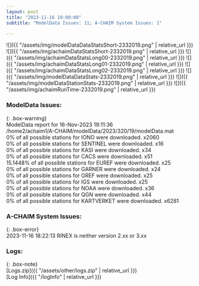 ```yaml
---
layout: post
title: "2023-11-16 19:00:00"
subtitle: "ModelData Issues: 11; A-CHAIM System Issues: 1"

---
```


![]({{ "/assets/img/modelDataDataStatsShort-2332019.png" | relative_url }})
![]({{ "/assets/img/achaimDataStatsShort-2332019.png" | relative_url }})
![]({{ "/assets/img/achaimDataStatsLong00-2332019.png" | relative_url }})
![]({{ "/assets/img/achaimDataStatsLong01-2332019.png" | relative_url }})
![]({{ "/assets/img/achaimDataStatsLong02-2332019.png" | relative_url }})
![]({{ "/assets/img/modelDataDataStats-2332019.png" | relative_url }})
![]({{ "/assets/img/modelDataStationStats-2332019.png" | relative_url }})
![]({{ "/assets/img/achaimRunTime-2332019.png" | relative_url }})


### ModelData Issues:  
  
{: .box-warning}  
 ModelData report for 16-Nov-2023 19:11:36   
 /home2/achaim1/A-CHAIM/modelData/2023/320/19/modelData.mat   
 0% of all possible stations for IONO were downloaded. x2060   
 0% of all possible stations for SENTINEL were downloaded. x16   
 0% of all possible stations for KASI were downloaded. x34   
 0% of all possible stations for CACS were downloaded. x51   
 15.1448% of all possible stations for EUREF were downloaded. x25   
 0% of all possible stations for GARNER were downloaded. x24   
 0% of all possible stations for GREF were downloaded. x25   
 0% of all possible stations for IGS were downloaded. x25   
 0% of all possible stations for NOAA were downloaded. x36   
 0% of all possible stations for QGN were downloaded. x44   
 0% of all possible stations for KARTVERKET were downloaded. x6281   
  
### A-CHAIM System Issues:  
  
{: .box-error}  
2023-11-16 18:22:13 RINEX is neither version 2.xx or 3.xx  

### Logs:  
  
{: .box-note}  
[Logs.zip]({{ "/assets/other/logs.zip" | relative_url }})  
[Log Info]({{ "/logInfo" | relative_url }})  
